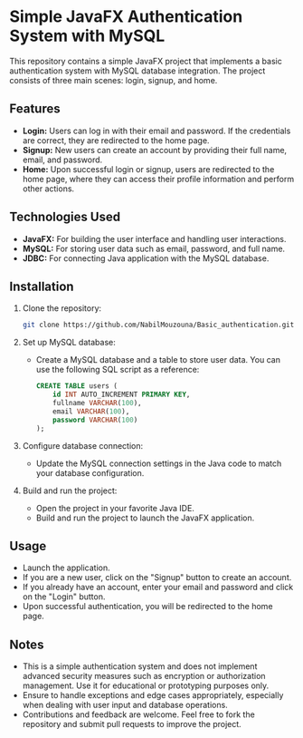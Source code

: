 # Simple JavaFX Authentication System with MySQL

This repository contains a simple JavaFX project that implements a basic authentication system with MySQL database integration. The project consists of three main scenes: login, signup, and home.

## Features

- **Login:** Users can log in with their email and password. If the credentials are correct, they are redirected to the home page.
- **Signup:** New users can create an account by providing their full name, email, and password.
- **Home:** Upon successful login or signup, users are redirected to the home page, where they can access their profile information and perform other actions.

## Technologies Used

- **JavaFX:** For building the user interface and handling user interactions.
- **MySQL:** For storing user data such as email, password, and full name.
- **JDBC:** For connecting Java application with the MySQL database.

## Installation

1. Clone the repository:
    ```bash
    git clone https://github.com/NabilMouzouna/Basic_authentication.git
    ```

2. Set up MySQL database:
    - Create a MySQL database and a table to store user data. You can use the following SQL script as a reference:
        ```sql
        CREATE TABLE users (
            id INT AUTO_INCREMENT PRIMARY KEY,
            fullname VARCHAR(100),
            email VARCHAR(100),
            password VARCHAR(100)
        );
        ```

3. Configure database connection:
    - Update the MySQL connection settings in the Java code to match your database configuration.

4. Build and run the project:
    - Open the project in your favorite Java IDE.
    - Build and run the project to launch the JavaFX application.

## Usage

- Launch the application.
- If you are a new user, click on the "Signup" button to create an account.
- If you already have an account, enter your email and password and click on the "Login" button.
- Upon successful authentication, you will be redirected to the home page.

## Notes

- This is a simple authentication system and does not implement advanced security measures such as encryption or authorization management. Use it for educational or prototyping purposes only.
- Ensure to handle exceptions and edge cases appropriately, especially when dealing with user input and database operations.
- Contributions and feedback are welcome. Feel free to fork the repository and submit pull requests to improve the project.
